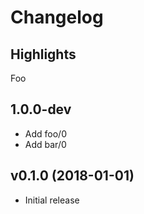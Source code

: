# Changelog

## Highlights

Foo

## 1.0.0-dev

* Add foo/0
* Add bar/0

## v0.1.0 (2018-01-01)

* Initial release
